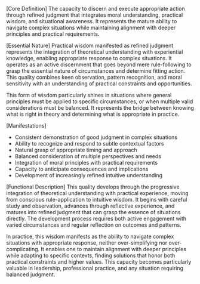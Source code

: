 [Core Definition]
The capacity to discern and execute appropriate action through refined judgment that integrates moral understanding, practical wisdom, and situational awareness. It represents the mature ability to navigate complex situations while maintaining alignment with deeper principles and practical requirements.

[Essential Nature]
Practical wisdom manifested as refined judgment represents the integration of theoretical understanding with experiential knowledge, enabling appropriate response to complex situations. It operates as an active discernment that goes beyond mere rule-following to grasp the essential nature of circumstances and determine fitting action. This quality combines keen observation, pattern recognition, and moral sensitivity with an understanding of practical constraints and opportunities.

This form of wisdom particularly shines in situations where general principles must be applied to specific circumstances, or when multiple valid considerations must be balanced. It represents the bridge between knowing what is right in theory and determining what is appropriate in practice.

[Manifestations]
- Consistent demonstration of good judgment in complex situations
- Ability to recognize and respond to subtle contextual factors
- Natural grasp of appropriate timing and approach
- Balanced consideration of multiple perspectives and needs
- Integration of moral principles with practical requirements
- Capacity to anticipate consequences and implications
- Development of increasingly refined intuitive understanding

[Functional Description]
This quality develops through the progressive integration of theoretical understanding with practical experience, moving from conscious rule-application to intuitive wisdom. It begins with careful study and observation, advances through reflective experience, and matures into refined judgment that can grasp the essence of situations directly. The development process requires both active engagement with varied circumstances and regular reflection on outcomes and patterns.

In practice, this wisdom manifests as the ability to navigate complex situations with appropriate response, neither over-simplifying nor over-complicating. It enables one to maintain alignment with deeper principles while adapting to specific contexts, finding solutions that honor both practical constraints and higher values. This capacity becomes particularly valuable in leadership, professional practice, and any situation requiring balanced judgment.